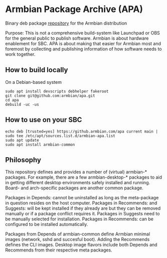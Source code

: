 # Armbian Package Archive (APA)

Binary deb package [repository](https://github.armbian.com/apa/) for the Armbian distribution

Purpose: This is not a comprehensive build-system like Launchpad or OBS for the general public to publish
software. Armbian is about hardware enablement for SBC. APA is about making that easier for Armbian most
and foremost by collecting and publishing information of how software needs to work together.

## How to build locally ##

On a Debian-based system

    sudo apt install devscripts debhelper fakeroot
    git clone git@github.com:armbian/apa.git
    cd apa
    debuild -uc -us

## How to use on your SBC ##

    echo deb [trusted=yes] https://github.armbian.com/apa current main | sudo tee /etc/apt/sources.list.d/armbian-apa.list
    sudo apt update
    sudo apt install armbian-common

## Philosophy ##

This repository defines and provides a number of (virtual) armbian-* packages.  For example, there are a
few armbian-desktop-* packages to aid in getting different desktop environments safely installed and
running.  Board- and arch-specific packages are another common package.

Packages in Depends: cannot be uninstalled as long as the meta-package in question resides on the host
computer.  Packages in Recommends: and Suggests: will be kept installed if they already are but they can be
removed manually or if a package conflict requires it.  Packages in Suggests need to be manually selected
for installation.  Packages in Recommends: can be configured to be installed automatically.

Packages from Depends of armbian-common define Armbian minimal images (network, sshd and succesful boot).
Adding the Recommends defines the CLI images.  Desktop image flavors include both Depends and Recommends
from their respective meta packages.
